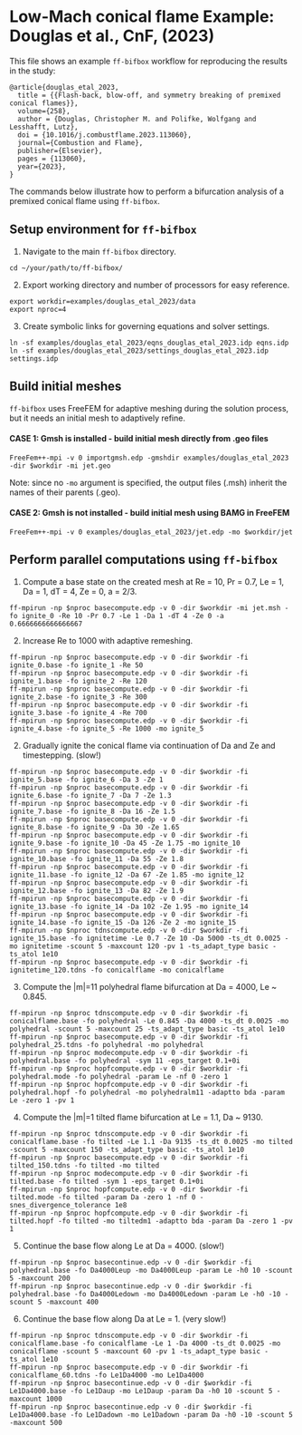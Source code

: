 # Low-Mach conical flame Example: Douglas et al., CnF, (2023)
This file shows an example `ff-bifbox` workflow for reproducing the results in the study:
```
@article{douglas_etal_2023,
  title = {{Flash-back, blow-off, and symmetry breaking of premixed conical flames}},
  volume={258},
  author = {Douglas, Christopher M. and Polifke, Wolfgang and Lesshafft, Lutz},
  doi = {10.1016/j.combustflame.2023.113060},
  journal={Combustion and Flame},
  publisher={Elsevier},
  pages = {113060},
  year={2023},
}
```
The commands below illustrate how to perform a bifurcation analysis of a premixed conical flame using `ff-bifbox`.

## Setup environment for `ff-bifbox`
1. Navigate to the main `ff-bifbox` directory.
```
cd ~/your/path/to/ff-bifbox/
```
2. Export working directory and number of processors for easy reference.
```
export workdir=examples/douglas_etal_2023/data
export nproc=4
```
3. Create symbolic links for governing equations and solver settings.
```
ln -sf examples/douglas_etal_2023/eqns_douglas_etal_2023.idp eqns.idp
ln -sf examples/douglas_etal_2023/settings_douglas_etal_2023.idp settings.idp
```

## Build initial meshes
`ff-bifbox` uses FreeFEM for adaptive meshing during the solution process, but it needs an initial mesh to adaptively refine.
#### CASE 1: Gmsh is installed - build initial mesh directly from .geo files
```
FreeFem++-mpi -v 0 importgmsh.edp -gmshdir examples/douglas_etal_2023 -dir $workdir -mi jet.geo
```
Note: since no `-mo` argument is specified, the output files (.msh) inherit the names of their parents (.geo).
#### CASE 2: Gmsh is not installed - build initial mesh using BAMG in FreeFEM
```
FreeFem++-mpi -v 0 examples/douglas_etal_2023/jet.edp -mo $workdir/jet
```

## Perform parallel computations using `ff-bifbox`
1. Compute a base state on the created mesh at Re = 10, Pr = 0.7, Le = 1, Da = 1, dT = 4, Ze = 0, a = 2/3.
```
ff-mpirun -np $nproc basecompute.edp -v 0 -dir $workdir -mi jet.msh -fo ignite_0 -Re 10 -Pr 0.7 -Le 1 -Da 1 -dT 4 -Ze 0 -a 0.6666666666666667
```

2. Increase Re to 1000 with adaptive remeshing.
```
ff-mpirun -np $nproc basecompute.edp -v 0 -dir $workdir -fi ignite_0.base -fo ignite_1 -Re 50
ff-mpirun -np $nproc basecompute.edp -v 0 -dir $workdir -fi ignite_1.base -fo ignite_2 -Re 120
ff-mpirun -np $nproc basecompute.edp -v 0 -dir $workdir -fi ignite_2.base -fo ignite_3 -Re 300
ff-mpirun -np $nproc basecompute.edp -v 0 -dir $workdir -fi ignite_3.base -fo ignite_4 -Re 700
ff-mpirun -np $nproc basecompute.edp -v 0 -dir $workdir -fi ignite_4.base -fo ignite_5 -Re 1000 -mo ignite_5
```

2. Gradually ignite the conical flame via continuation of Da and Ze and timestepping. (slow!)
```
ff-mpirun -np $nproc basecompute.edp -v 0 -dir $workdir -fi ignite_5.base -fo ignite_6 -Da 3 -Ze 1
ff-mpirun -np $nproc basecompute.edp -v 0 -dir $workdir -fi ignite_6.base -fo ignite_7 -Da 7 -Ze 1.3
ff-mpirun -np $nproc basecompute.edp -v 0 -dir $workdir -fi ignite_7.base -fo ignite_8 -Da 16 -Ze 1.5
ff-mpirun -np $nproc basecompute.edp -v 0 -dir $workdir -fi ignite_8.base -fo ignite_9 -Da 30 -Ze 1.65
ff-mpirun -np $nproc basecompute.edp -v 0 -dir $workdir -fi ignite_9.base -fo ignite_10 -Da 45 -Ze 1.75 -mo ignite_10
ff-mpirun -np $nproc basecompute.edp -v 0 -dir $workdir -fi ignite_10.base -fo ignite_11 -Da 55 -Ze 1.8
ff-mpirun -np $nproc basecompute.edp -v 0 -dir $workdir -fi ignite_11.base -fo ignite_12 -Da 67 -Ze 1.85 -mo ignite_12
ff-mpirun -np $nproc basecompute.edp -v 0 -dir $workdir -fi ignite_12.base -fo ignite_13 -Da 82 -Ze 1.9
ff-mpirun -np $nproc basecompute.edp -v 0 -dir $workdir -fi ignite_13.base -fo ignite_14 -Da 102 -Ze 1.95 -mo ignite_14
ff-mpirun -np $nproc basecompute.edp -v 0 -dir $workdir -fi ignite_14.base -fo ignite_15 -Da 126 -Ze 2 -mo ignite_15
ff-mpirun -np $nproc tdnscompute.edp -v 0 -dir $workdir -fi ignite_15.base -fo ignitetime -Le 0.7 -Ze 10 -Da 5000 -ts_dt 0.0025 -mo ignitetime -scount 5 -maxcount 120 -pv 1 -ts_adapt_type basic -ts_atol 1e10
ff-mpirun -np $nproc basecompute.edp -v 0 -dir $workdir -fi ignitetime_120.tdns -fo conicalflame -mo conicalflame
```

3. Compute the |m|=11 polyhedral flame bifurcation at Da = 4000, Le ~ 0.845.
```
ff-mpirun -np $nproc tdnscompute.edp -v 0 -dir $workdir -fi conicalflame.base -fo polyhedral -Le 0.845 -Da 4000 -ts_dt 0.0025 -mo polyhedral -scount 5 -maxcount 25 -ts_adapt_type basic -ts_atol 1e10
ff-mpirun -np $nproc basecompute.edp -v 0 -dir $workdir -fi polyhedral_25.tdns -fo polyhedral -mo polyhedral
ff-mpirun -np $nproc modecompute.edp -v 0 -dir $workdir -fi polyhedral.base -fo polyhedral -sym 11 -eps_target 0.1+0i
ff-mpirun -np $nproc hopfcompute.edp -v 0 -dir $workdir -fi polyhedral.mode -fo polyhedral -param Le -nf 0 -zero 1
ff-mpirun -np $nproc hopfcompute.edp -v 0 -dir $workdir -fi polyhedral.hopf -fo polyhedral -mo polyhedralm11 -adaptto bda -param Le -zero 1 -pv 1
```

4. Compute the |m|=1 tilted flame bifurcation at Le = 1.1, Da ~ 9130.
```
ff-mpirun -np $nproc tdnscompute.edp -v 0 -dir $workdir -fi conicalflame.base -fo tilted -Le 1.1 -Da 9135 -ts_dt 0.0025 -mo tilted -scount 5 -maxcount 150 -ts_adapt_type basic -ts_atol 1e10
ff-mpirun -np $nproc basecompute.edp -v 0 -dir $workdir -fi tilted_150.tdns -fo tilted -mo tilted
ff-mpirun -np $nproc modecompute.edp -v 0 -dir $workdir -fi tilted.base -fo tilted -sym 1 -eps_target 0.1+0i
ff-mpirun -np $nproc hopfcompute.edp -v 0 -dir $workdir -fi tilted.mode -fo tilted -param Da -zero 1 -nf 0 -snes_divergence_tolerance 1e8
ff-mpirun -np $nproc hopfcompute.edp -v 0 -dir $workdir -fi tilted.hopf -fo tilted -mo tiltedm1 -adaptto bda -param Da -zero 1 -pv 1
```

5. Continue the base flow along Le at Da = 4000. (slow!)
```
ff-mpirun -np $nproc basecontinue.edp -v 0 -dir $workdir -fi polyhedral.base -fo Da4000Leup -mo Da4000Leup -param Le -h0 10 -scount 5 -maxcount 200
ff-mpirun -np $nproc basecontinue.edp -v 0 -dir $workdir -fi polyhedral.base -fo Da4000Ledown -mo Da4000Ledown -param Le -h0 -10 -scount 5 -maxcount 400
```

6. Continue the base flow along Da at Le = 1. (very slow!)
```
ff-mpirun -np $nproc tdnscompute.edp -v 0 -dir $workdir -fi conicalflame.base -fo conicalflame -Le 1 -Da 4000 -ts_dt 0.0025 -mo conicalflame -scount 5 -maxcount 60 -pv 1 -ts_adapt_type basic -ts_atol 1e10
ff-mpirun -np $nproc basecompute.edp -v 0 -dir $workdir -fi conicalflame_60.tdns -fo Le1Da4000 -mo Le1Da4000
ff-mpirun -np $nproc basecontinue.edp -v 0 -dir $workdir -fi Le1Da4000.base -fo Le1Daup -mo Le1Daup -param Da -h0 10 -scount 5 -maxcount 1000
ff-mpirun -np $nproc basecontinue.edp -v 0 -dir $workdir -fi Le1Da4000.base -fo Le1Dadown -mo Le1Dadown -param Da -h0 -10 -scount 5 -maxcount 500
```
